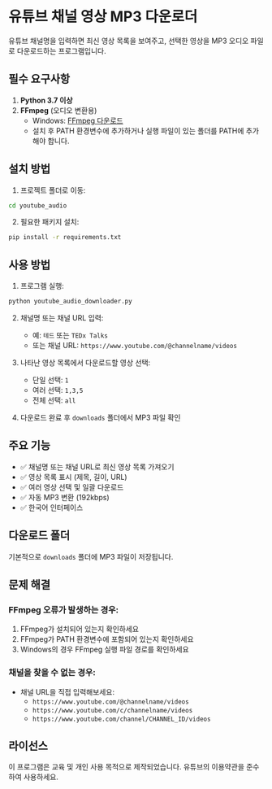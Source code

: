 # 유튜브 채널 영상 MP3 다운로더

유튜브 채널명을 입력하면 최신 영상 목록을 보여주고, 선택한 영상을 MP3 오디오 파일로 다운로드하는 프로그램입니다.

## 필수 요구사항

1. **Python 3.7 이상**
2. **FFmpeg** (오디오 변환용)
   - Windows: [FFmpeg 다운로드](https://ffmpeg.org/download.html)
   - 설치 후 PATH 환경변수에 추가하거나 실행 파일이 있는 폴더를 PATH에 추가해야 합니다.

## 설치 방법

1. 프로젝트 폴더로 이동:
```bash
cd youtube_audio
```

2. 필요한 패키지 설치:
```bash
pip install -r requirements.txt
```

## 사용 방법

1. 프로그램 실행:
```bash
python youtube_audio_downloader.py
```

2. 채널명 또는 채널 URL 입력:
   - 예: `테드` 또는 `TEDx Talks`
   - 또는 채널 URL: `https://www.youtube.com/@channelname/videos`

3. 나타난 영상 목록에서 다운로드할 영상 선택:
   - 단일 선택: `1`
   - 여러 선택: `1,3,5`
   - 전체 선택: `all`

4. 다운로드 완료 후 `downloads` 폴더에서 MP3 파일 확인

## 주요 기능

- ✅ 채널명 또는 채널 URL로 최신 영상 목록 가져오기
- ✅ 영상 목록 표시 (제목, 길이, URL)
- ✅ 여러 영상 선택 및 일괄 다운로드
- ✅ 자동 MP3 변환 (192kbps)
- ✅ 한국어 인터페이스

## 다운로드 폴더

기본적으로 `downloads` 폴더에 MP3 파일이 저장됩니다.

## 문제 해결

### FFmpeg 오류가 발생하는 경우:
1. FFmpeg가 설치되어 있는지 확인하세요
2. FFmpeg가 PATH 환경변수에 포함되어 있는지 확인하세요
3. Windows의 경우 FFmpeg 실행 파일 경로를 확인하세요

### 채널을 찾을 수 없는 경우:
- 채널 URL을 직접 입력해보세요:
  - `https://www.youtube.com/@channelname/videos`
  - `https://www.youtube.com/c/channelname/videos`
  - `https://www.youtube.com/channel/CHANNEL_ID/videos`

## 라이선스

이 프로그램은 교육 및 개인 사용 목적으로 제작되었습니다. 유튜브의 이용약관을 준수하여 사용하세요.

